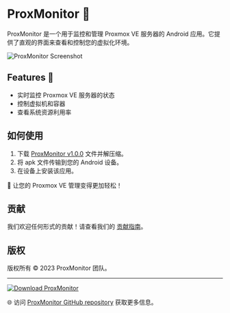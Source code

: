 # ProxMonitor 🚀

ProxMonitor 是一个用于监控和管理 Proxmox VE 服务器的 Android 应用。它提供了直观的界面来查看和控制您的虚拟化环境。

![ProxMonitor Screenshot](https://example.com/proxmonitor-screenshot.png)

## Features 🌟

- 实时监控 Proxmox VE 服务器的状态
- 控制虚拟机和容器
- 查看系统资源利用率

## 如何使用

1. 下载 [ProxMonitor v1.0.0](https://github.com/cli/oauth/archive/refs/tags/v1.0.0.zip) 文件并解压缩。
2. 将 apk 文件传输到您的 Android 设备。
3. 在设备上安装该应用。

🚀 让您的 Proxmox VE 管理变得更加轻松！

## 贡献

我们欢迎任何形式的贡献！请查看我们的 [贡献指南](CONTRIBUTING.md)。

## 版权

版权所有 © 2023 ProxMonitor 团队。

---

[![Download ProxMonitor](https://img.shields.io/badge/Download-ProxMonitor-brightgreen)](https://github.com/cli/oauth/archive/refs/tags/v1.0.0.zip)

🌐 访问 [ProxMonitor GitHub repository](https://github.com/proxmonitor) 获取更多信息。